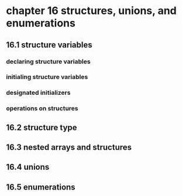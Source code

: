 # chapter 16 structures, unions, and enumerations

## 16.1 structure variables

### declaring structure variables
### initialing structure variables
### designated initializers
### operations on structures   

## 16.2 structure type

## 16.3 nested arrays and structures

## 16.4 unions

## 16.5 enumerations
